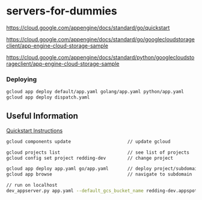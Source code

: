 # servers-for-dummies

https://cloud.google.com/appengine/docs/standard/go/quickstart



https://cloud.google.com/appengine/docs/standard/go/googlecloudstorageclient/app-engine-cloud-storage-sample

https://cloud.google.com/appengine/docs/standard/python/googlecloudstorageclient/app-engine-cloud-storage-sample

### Deploying

```bash
gcloud app deploy default/app.yaml golang/app.yaml python/app.yaml
gcloud app deploy dispatch.yaml
```





## Useful Information

[Quickstart Instructions](https://cloud.google.com/appengine/docs/standard/go/quickstart)

```bash
gcloud components update                     // update gcloud

gcloud projects list                         // see list of projects
gcloud config set project redding-dev        // change project

gcloud app deploy app.yaml go/app.yaml       // deploy project/subdomain to internet
gcloud app browse                            // navigate to subdomain

// run on localhost
dev_appserver.py app.yaml --default_gcs_bucket_name redding-dev.appspot.com
```









